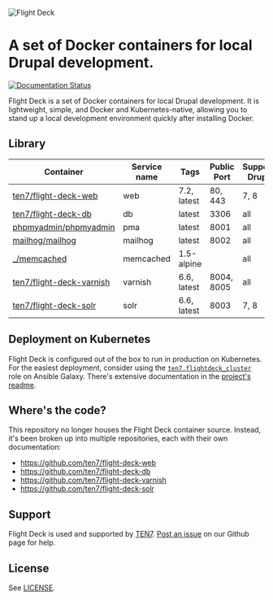![Flight Deck](https://raw.githubusercontent.com/ten7/flight-deck/master/flightdeck-logo.png)

# A set of Docker containers for local Drupal development.

[![Documentation Status](https://readthedocs.org/projects/flight-deck/badge/?version=latest)](http://flight-deck.readthedocs.io/)

Flight Deck is a set of Docker containers for local Drupal development. It is lightweight, simple, and Docker and Kubernetes-native, allowing you to stand up a local development environment quickly after installing Docker.

## Library

| Container | Service name | Tags | Public Port | Supports Drupal |
| --------- | ------------ | ---- | ----------- | --------------- |
| [ten7/flight-deck-web](https://hub.docker.com/r/ten7/flight-deck-web/) | web | 7.2, latest | 80, 443 | 7, 8 |
| [ten7/flight-deck-db](https://hub.docker.com/r/ten7/flight-deck-db/) | db | latest | 3306 | all |
| [phpmyadmin/phpmyadmin](https://hub.docker.com/r/phpmyadmin/phpmyadmin/) | pma | latest | 8001 | all |
| [mailhog/mailhog](https://hub.docker.com/r/mailhog/mailhog/) | mailhog | latest | 8002 | all |
| [_/memcached](https://hub.docker.com/_/memcached/) | memcached | 1.5-alpine |   | all |
| [ten7/flight-deck-varnish](https://hub.docker.com/r/ten7/flight-deck-varnish/) | varnish | 6.6, latest | 8004, 8005 | all |
| [ten7/flight-deck-solr](https://hub.docker.com/r/ten7/flight-deck-solr/) | solr | 6.6, latest | 8003 | 7, 8 |

## Deployment on Kubernetes

Flight Deck is configured out of the box to run in production on Kubernetes. For the easiest deployment, consider using the [`ten7.flightdeck_cluster`](https://galaxy.ansible.com/ten7/flightdeck_cluster) role on Ansible Galaxy. There's extensive documentation in the [project's readme](https://github.com/ten7/ansible-role-flightdeck-cluster).

## Where's the code?

This repository no longer houses the Flight Deck container source. Instead, it's been broken up into multiple repositories, each with their own documentation:

* https://github.com/ten7/flight-deck-web
* https://github.com/ten7/flight-deck-db
* https://github.com/ten7/flight-deck-varnish
* https://github.com/ten7/flight-deck-solr

## Support

Flight Deck is used and supported by [TEN7](https://ten7.com/). [Post an issue](https://github.com/ten7/flight-deck/issues/new) on our Github page for help.

## License

See [LICENSE](https://raw.githubusercontent.com/ten7/flight-deck/master/LICENSE).
